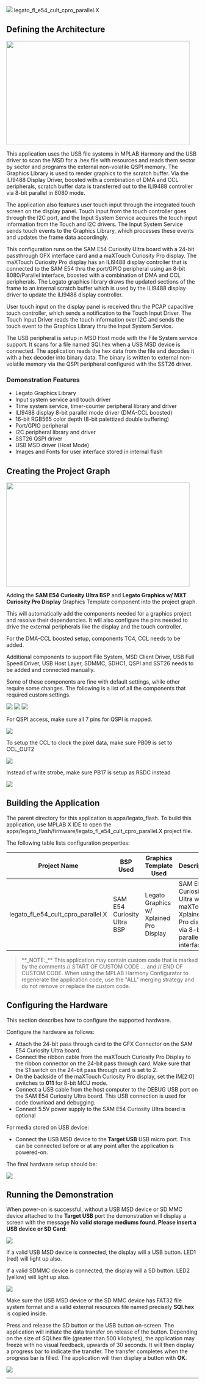 
![](../../../../docs/images/mhgs.png) legato_fl_e54_cult_cpro_parallel.X

Defining the Architecture
-------------------------

<img src="../../../../docs/html/legato_fl_e54_cult_cpro_parallel_arch.png" width="480" height="272" />

This application uses the USB file systems in MPLAB Harmony and the USB
driver to scan the MSD for a .hex file with resources and reads them
sector by sector and programs the external non-volatile QSPI memory. The
Graphics Library is used to render graphics to the scratch buffer. Via
the ILI9488 Display Driver, boosted with a combination of DMA and CCL
peripherals, scratch buffer data is transferred out to the ILI9488
controller via 8-bit parallel in 8080 mode.

The application also features user touch input through the integrated
touch screen on the display panel. Touch input from the touch controller
goes through the I2C port, and the Input System Service acquires the
touch input information from the Touch and I2C drivers. The Input
System Service sends touch events to the Graphics Library, which
processes these events and updates the frame data accordingly.

This configuration runs on the SAM E54 Curiosity Ultra board with a
24-bit passthrough GFX interface card and a maXTouch Curiosity Pro
display. The maXTouch Curiosity Pro display has an ILI9488 display
controller that is connected to the SAM E54 thru the port/GPIO
peripheral using an 8-bit 8080/Parallel interface, boosted with
a combination of DMA and CCL peripherals. The Legato graphics library
draws the updated sections of the frame to an internal scratch buffer
which is used by the ILI9488 display driver to update the ILI9488
display controller.

User touch input on the display panel is received thru the PCAP
capacitive touch controller, which sends a notification to the Touch
Input Driver. The Touch Input Driver reads the touch information over
I2C and sends the touch event to the Graphics Library thru the Input
System Service.

The USB peripheral is setup in MSD Host mode with the File System
service support. It scans for a file named SQI.hex when a USB MSD
device is connected. The application reads the hex data from the
file and decodes it with a hex decoder into binary data. The binary
is written to external non-volatile memory via the QSPI peripheral
configured with the SST26 driver.

### Demonstration Features 

* Legato Graphics Library 
* Input system service and touch driver 
* Time system service, timer-counter peripheral library and driver 
* ILI9488 display 8-bit parallel mode driver (DMA-CCL boosted) 
* 16-bit RGB565 color depth (8-bit palettized double buffering) 
* Port/GPIO peripheral 
* I2C peripheral library and driver 
* SST26 QSPI driver 
* USB MSD driver (Host Mode) 
* Images and Fonts for user interface stored in internal flash

Creating the Project Graph
--------------------------

<img src="../../../../docs/html/legato_fl_e54_cult_cpro_parallel_pg.png" width="480" height="272" />

Adding the **SAM E54 Curiosity Ultra BSP** and **Legato Graphics w/ MXT Curiosity Pro Display** Graphics Template component into the project graph.

This will automatically add the components needed for a graphics project and resolve their dependencies. It will also configure the pins needed to drive the external peripherals like the display and the touch controller. 

For the DMA-CCL boosted setup, components TC4, CCL needs to be added. 

Additional components to support File System, MSD Client Driver, USB Full Speed Driver, USB Host Layer, SDMMC, SDHC1, QSPI and SST26 needs to be added and connected manually. 

Some of these components are fine with default settings, while other require some changes. The following is a list of all the components that required custom settings. 

<img src="../../../../docs/html/legato_fl_e54_cult_cpro_parallel_conf1.png"/>

<img src="../../../../docs/html/legato_fl_e54_cult_cpro_parallel_conf2.png"/>

<img src="../../../../docs/html/legato_fl_e54_cult_cpro_parallel_conf3.png"/>

For QSPI access, make sure all 7 pins for QSPI is mapped.

<img src="../../../../docs/html/legato_fl_e54_cult_cpro_parallel_conf4.png"/>

To setup the CCL to clock the pixel data, make sure PB09 is set to CCL_OUT2 

<img src="../../../../docs/html/legato_fl_e54_cult_cpro_parallel_conf5.png"/>

Instead of write strobe, make sure PB17 is setup as RSDC instead

<img src="../../../../docs/html/legato_fl_e54_cult_cpro_parallel_conf6.png"/>


Building the Application
------------------------

The parent directory for this application is apps/legato_flash. To build this application, use MPLAB X IDE to open the apps/legato_flash/firmware/legato_fl_e54_cult_cpro_parallel.X project file.

The following table lists configuration properties:

| Project Name  | BSP Used |Graphics Template Used | Description |
|---------------| ---------|---------------| ---------|
| legato_fl_e54_cult_cpro_parallel.X | SAM E54 Curiosity Ultra BSP | Legato Graphics w/ Xplained Pro Display | SAM E54 Curiosity Ultra w/ maXTouch Xplained Pro display via 8-bit parallel interface |

> \*\*\_NOTE:\_\*\* This application may contain custom code that is marked by the comments // START OF CUSTOM CODE ... and // END OF CUSTOM CODE. When using the MPLAB Harmony Configurator to regenerate the application code, use the "ALL" merging strategy and do not remove or replace the custom code.

Configuring the Hardware
--------------------------

This section describes how to configure the supported hardware. 

Configure the hardware as follows: 

* Attach the 24-bit pass through card to the GFX Connector on the SAM E54 Curiosity Ultra board. 
* Connect the ribbon cable from the maXTouch Curiosity Pro Display to the ribbon connector on the 24-bit pass through card. Make sure that the S1 switch on the 24-bit pass through card is set to 2. 
* On the backside of the maXTouch Curiosity Pro display, set the IM[2:0] switches to **011** for 8-bit MCU mode. 
* Connect a USB cable from the host computer to the DEBUG USB port on the SAM E54 Curiosity Ultra board. This USB connection is used for code download and debugging. 
* Connect 5.5V power supply to the SAM E54 Curiosity Ultra board is optional 

For media stored on USB device: 

* Connect the USB MSD device to the **Target USB** USB micro port. This can be connected before or at any point after the application is powered-on.

The final hardware setup should be: 

<img src="../../../../docs/html/legato_fl_e54_cult_cpro_parallel.X_conf7.png"/>

Running the Demonstration
--------------------------

When power-on is successful, without a USB MSD device or SD MMC device attached to the **Target USB** port the demonstration will display a screen with the message **No valid storage mediums found. Please insert a USB device or SD Card**:

<img src="../../../../docs/html/legato_fl_e54_cult_cpro_parallel_run1.png"/>

If a valid USB MSD device is connected, the display will a USB button. LED1 (red) will light up also. 

If a valid SDMMC device is connected, the display will a SD button. LED2 (yellow) will light up also.

<img src="../../../../docs/html/legato_fl_e54_cult_cpro_parallel_run2.png"/>

Make sure the USB MSD device or the SD MMC device has FAT32 file system format and a valid external resources file named precisely **SQI.hex** is copied inside.

Press and release the SD button or the USB button on-screen. The application will initiate the data transfer on release of the button. Depending on the size of SQI.hex file (greater than 500 kilobytes), the application may freeze with no visual feedback, upwards of 30 seconds. It will then display a progress bar to indicate the transfer. The transfer completes when the progress bar is filled. The application will then display a button with **OK**.

<img src="../../../../docs/html/legato_fl_e54_cult_cpro_parallel_run3.png"/>

* * * * *
